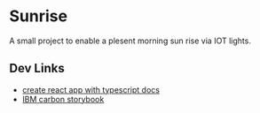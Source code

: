 # Sunrise

A small project to enable a plesent morning sun rise via IOT lights.

## Dev Links

- [create react app with typescript docs](https://create-react-app.dev/docs/adding-typescript)
- [IBM carbon storybook](https://react.carbondesignsystem.com/?path=/story/radiobutton--default)

